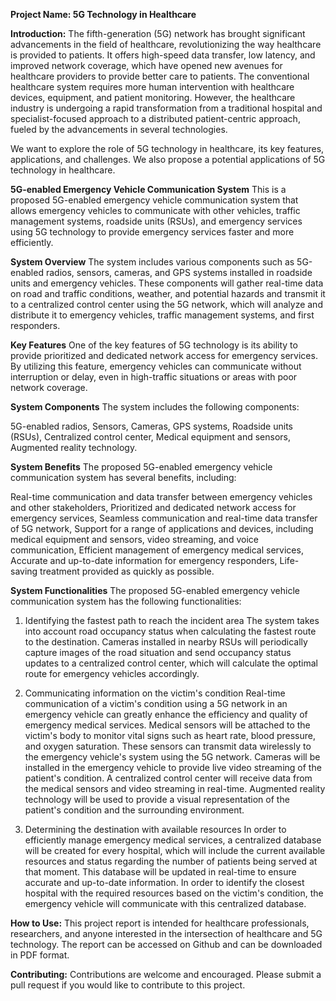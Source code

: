 **Project Name: 5G Technology in Healthcare**



**Introduction:**
The fifth-generation (5G) network has brought significant advancements in the field of healthcare, revolutionizing the way healthcare is provided to patients. It offers high-speed data transfer, low latency, and improved network coverage, which have opened new avenues for healthcare providers to provide better care to patients. The conventional healthcare system requires more human intervention with healthcare devices, equipment, and patient monitoring. However, the healthcare industry is undergoing a rapid transformation from a traditional hospital and specialist-focused approach to a distributed patient-centric approach, fueled by the advancements in several technologies.

We want to explore the role of 5G technology in healthcare, its key features, applications, and challenges. We also propose a potential applications of 5G technology in healthcare.



**5G-enabled Emergency Vehicle Communication System**
This is a proposed 5G-enabled emergency vehicle communication system that allows emergency vehicles to communicate with other vehicles, traffic management systems, roadside units (RSUs), and emergency services using 5G technology to provide emergency services faster and more efficiently.


**System Overview**
The system includes various components such as 5G-enabled radios, sensors, cameras, and GPS systems installed in roadside units and emergency vehicles. These components will gather real-time data on road and traffic conditions, weather, and potential hazards and transmit it to a centralized control center using the 5G network, which will analyze and distribute it to emergency vehicles, traffic management systems, and first responders.


**Key Features**
One of the key features of 5G technology is its ability to provide prioritized and dedicated network access for emergency services. By utilizing this feature, emergency vehicles can communicate without interruption or delay, even in high-traffic situations or areas with poor network coverage.


**System Components**
The system includes the following components:

5G-enabled radios,
Sensors,
Cameras,
GPS systems,
Roadside units (RSUs),
Centralized control center,
Medical equipment and sensors,
Augmented reality technology.


**System Benefits**
The proposed 5G-enabled emergency vehicle communication system has several benefits, including:

Real-time communication and data transfer between emergency vehicles and other stakeholders,
Prioritized and dedicated network access for emergency services,
Seamless communication and real-time data transfer of 5G network,
Support for a range of applications and devices, including medical equipment and sensors, video streaming, and voice communication,
Efficient management of emergency medical services,
Accurate and up-to-date information for emergency responders,
Life-saving treatment provided as quickly as possible.


**System Functionalities**
The proposed 5G-enabled emergency vehicle communication system has the following functionalities:

1. Identifying the fastest path to reach the incident area
The system takes into account road occupancy status when calculating the fastest route to the destination. Cameras installed in nearby RSUs will periodically capture images of the road situation and send occupancy status updates to a centralized control center, which will calculate the optimal route for emergency vehicles accordingly.

2. Communicating information on the victim's condition
Real-time communication of a victim's condition using a 5G network in an emergency vehicle can greatly enhance the efficiency and quality of emergency medical services. Medical sensors will be attached to the victim's body to monitor vital signs such as heart rate, blood pressure, and oxygen saturation. These sensors can transmit data wirelessly to the emergency vehicle's system using the 5G network. Cameras will be installed in the emergency vehicle to provide live video streaming of the patient's condition. A centralized control center will receive data from the medical sensors and video streaming in real-time. Augmented reality technology will be used to provide a visual representation of the patient's condition and the surrounding environment.

3. Determining the destination with available resources
In order to efficiently manage emergency medical services, a centralized database will be created for every hospital, which will include the current available resources and status regarding the number of patients being served at that moment. This database will be updated in real-time to ensure accurate and up-to-date information. In order to identify the closest hospital with the required resources based on the victim's condition, the emergency vehicle will communicate with this centralized database.



**How to Use:**
This project report is intended for healthcare professionals, researchers, and anyone interested in the intersection of healthcare and 5G technology. The report can be accessed on Github and can be downloaded in PDF format.

**Contributing:**
Contributions are welcome and encouraged. Please submit a pull request if you would like to contribute to this project.
